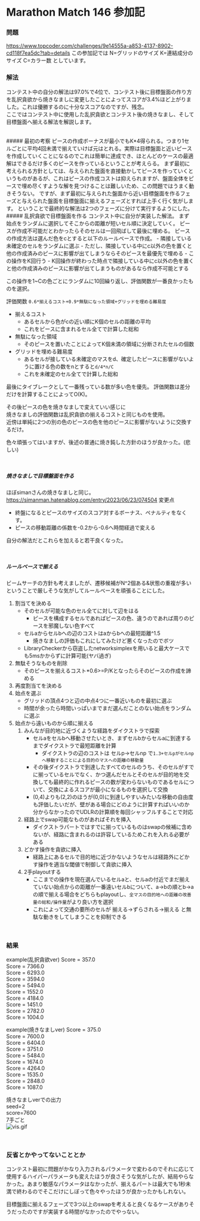 # Marathon Match 146 参加記


### 問題
https://www.topcoder.com/challenges/9e14555a-a853-4137-8902-cd118f7ea5dc?tab=details
この参加記では N=グリッドのサイズ K=連結成分のサイズ C=カラー数 としています。


### 解法
コンテスト中の自分の解法は97.0%で4位で、コンテスト後に目標盤面の作り方を乱択貪欲から焼きなましに変更したことによってスコアが3.4%ほど上がりました。これは優勝するのに十分なスコアなのですが、残念。  
ここではコンテスト中に使用した乱択貪欲とコンテスト後の焼きなまし、そして目標盤面へ揃える解法を解説します。  

<br>
##### 最初の考察
ピースの作成ボーナスが最小でもK*4得られる。つまり1セルごとに平均4回未満で揃えていけば元はとれる。実際は目標盤面と近いピースを作成していくことになるのでこれは簡単に達成でき、ほとんどのケースの最適解はできるだけ多くのピースを作っているということが考えらる。    
まず最初に考えられる方針としては、与えられた盤面を直接動かしてピースを作っていくというものがあるが、これはピースの作成コストは抑えられますが、盤面全体をピースで埋め尽くすような解を見つけることは難しいため、この問題ではうまく動きそうない。  
ですが、まず最初に与えられた盤面から近い目標盤面を作るフェーズと与えられた盤面を目標盤面に揃えるフェーズとすれば上手く行く気がします。  
ということで最終的な解法は2つのフェーズに分けて実行するようにした。 

<br>
##### 乱択貪欲で目標盤面を作る
コンテスト中に自分が実装した解法。  
まず始点をランダムに選択してそこからの距離が短いセル順に決定していく。  
ピースが作成不可能だとわかったらそのセルは一回飛ばして最後に埋める。  
ピースの作成方法は選んだ色をcとすると以下のルールベースで作成。    
- 隣接している未確定のセルをランダムに選ぶ
- ただし、隣接している中にc以外の色を置くと他の作成済みのピースに影響が出てしまうならそのピースを最優先で埋める
- この操作をK回行う
- K回操作が終わった時点で隣接している中にc以外の色を置くと他の作成済みのピースに影響が出てしまうものがあるなら作成不可能とする  

この操作を1~Cの色ごとにランダムに10回繰り返し、評価関数が一番良かったものを選択。  

評価関数
`0.6*揃えるコスト+0.9*無駄になった領域+グリッドを埋める難易度`

- 揃えるコスト
	-  あるセルから色がcの近い順にK個のセルの距離の平均
	-  これをピースに含まれるセル全てで計算した総和
- 無駄になった領域
	- そのピースを置いたことによってK個未満の領域に分断されたセルの個数
- グリッドを埋める難易度
	- あるセルが接している未確定のマスをd、確定したピースに影響がないように置ける色の数をnとすると`d/4*n/C`
	- これを未確定のセル全てで計算した総和  

最後にタイブレークとして一番残っている数が多い色を優先。
評価関数は差分だけを計算することによってO(K)。
  
その後ピースの色を焼きなましで変えていい感じに  
焼きなましの評価関数は乱択貪欲の揃えるコストと同じものを使用。  
近傍は単純に2つの別の色のピースの色を他のピースに影響がないように交換するだけ。  

色々頑張ってはいますが、後述の普通に焼き鈍した方針のほうが良かった。(悲しい) 


<br>

##### 焼きなましで目標盤面を作る
ほぼsimanさんの焼きなましと同じ。  
https://simanman.hatenablog.com/entry/2023/06/23/074504
変更点
- 終盤になるとピースのサイズのスコア対するボーナス、ペナルティをなくす。
-  ピースの移動距離の係数を-0.2から-0.6へ時間経過で変える

自分の解法だとこれらを加えると若干良くなった。  

<br>

##### ルールベースで揃える
ビームサーチの方針も考えましたが、遷移候補がN^2個ある&状態の重複が多いということで厳しそうな気がしてルールベースを頑張ることにした。  

1. 割当てを決める
	- そのセルが可能な色のセル全てに対して辺をはる
		- ピースを構成するセルであればピースの色、違うのであれば周りのピースを邪魔しない色すべて
	- セルaからセルbへの辺のコストはaからbへの最短距離^1.5
		- 焼きなましの評価もこれにしてみたけど悪くなったのでボツ
	- LibraryCheckerから窃盗したnetworksimplexを用いると最大ケースでも5msかからずに計算可能(ヤバ過ぎ)
2. 無駄そうなものを削除
	- そのピースを揃えるコスト*0.6>=P/Kとなったらそのピースの作成を諦める
3. 再度割当てを決める
4. 始点を選ぶ
	- グリッドの頂点4つと辺の中点4つに一番近いものを最初に選ぶ
	- 時間が余ったら時間いっぱいまでまだ選んだことのない始点をランダムに選ぶ
5. 始点から遠いものから順に揃える
	1. みんなが目的地に近づくような経路をダイクストラで探索
	    - セルaをセルbへ移動させたいとき、まずセルbからセルaに到達するまでダイクストラで最短距離を計算
		    - ダイクストラの辺のコストは セルp->セルnp で`1.3+セルpがセルnpへ移動することによる目的のマスへの距離の移動量`
	    - その後ダイクストラで到達したすべてのセルのうち、そのセルがすでに揃っているセルでなく、かつ選んだセルとそのセルが目的地を交換しても最終的に作れるピースの数が変わらないものであるセルについて、交換によるスコアが最小になるものを選択して交換
		- (0,4)よりも(2,2)のほうが(0,0)に到達しやすいみたいな移動の自由度も評価したいだが、壁がある場合にどのように計算すればいいのか分からなかったのでUDLRの計算順を毎回シャッフルすることで対応
	2. 経路上でswap可能なものがあればそれを挿入
		- ダイクストラパートではすでに揃っているものはswapの候補に含めないが、経路に含まれるのは許容しているためこれを入れる必要がある
	3. どかす操作を貪欲に挿入
		- 経路上にあるセルで目的地に近づかないようなセルは経路外にどかす操作を適当な閾値で制御して貪欲に挿入
	4. 2手playoutする
	    - ここまでの操作を現在選んでいるセルaと、セルaの付近でまだ揃えていない始点からの距離が一番遠いセルbについて、a->bの順とb->aの順で揃える場合をどちらもplayoutし、`全マスの目的地への距離の改善量の総和/操作量`がより良い方を選択  
	    - これによって交通の要所のセルが 揃える->ずらされる->揃える と無駄な動きをしてしまうことを抑制できる

<br>

### 結果
example(乱択貪欲ver)
Score = 357.0<br>
Score = 7366.0<br>
Score = 6293.0<br>
Score = 3594.0<br>
Score = 5494.0<br>
Score = 1552.0<br>
Score = 4184.0<br>
Score = 1451.0<br>
Score = 2782.0<br>
Score = 1004.0<br>

example(焼きなましver)
Score = 375.0<br>
Score = 7600.0<br>
Score = 6404.0<br>
Score = 3751.0<br>
Score = 5484.0<br>
Score = 1674.0<br>
Score = 4264.0<br>
Score = 1535.0<br>
Score = 2848.0<br>
Score = 1087.0<br>

焼きなましverでの出力  
seed=2  
score=7600  
7手ごと  
![vis.gif](vis.gif)

<br>


### 反省とかやってないこととか
コンテスト最初に問題がかなり入力されるパラメータで変わるのでそれに応じて使用するハイパーパラメータも変えたほうが良さそうな気がしたが、結局やらなかった。あまり敏感なパラメータはなかったが、揃えるパートは最大でも1秒未満で終わるのでそこだけにしぼって色々やったほうが良かったかもしれない。  

目標盤面に揃えるフェーズで3つ以上のswapを考えると良くなるケースがありそうだったのですが実装する時間がなかったのでやっない。  
